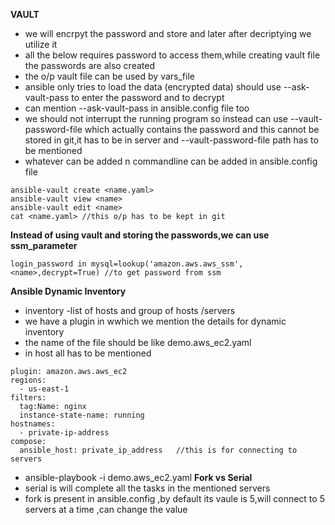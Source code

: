 **VAULT**
- we will encrpyt the password and store and later after decriptying we utilize it
- all the below requires password to access them,while creating vault file the passwords are also created
- the o/p vault file can be used by vars_file
- ansible only tries to load the data (encrypted data) should use --ask-vault-pass to enter the password and to decrypt
- can mention --ask-vault-pass in ansible.config file too
- we should not interrupt the running program so instead can use --vault-password-file which actually contains the password and this cannot be stored in git,it has to be in server and --vault-password-file path has to be mentioned
- whatever can be added n commandline can be added in ansible.config file

```
ansible-vault create <name.yaml>
ansible-vault view <name>
ansible-vault edit <name>
cat <name.yaml> //this o/p has to be kept in git
```

**Instead of using vault and storing the passwords,we can use ssm_parameter**
```
login_password in mysql=lookup('amazon.aws.aws_ssm',<name>,decrypt=True) //to get password from ssm
```

**Ansible Dynamic Inventory**
- inventory -list of hosts and group of hosts /servers
- we have a plugin in wwhich we mention the details for dynamic inventory
- the name of the file should be like demo.aws_ec2.yaml
- in host all has to be mentioned
```
plugin: amazon.aws.aws_ec2
regions:
  - us-east-1
filters:
  tag:Name: nginx
  instance-state-name: running
hostnames:
  - private-ip-address
compose:
  ansible_host: private_ip_address   //this is for connecting to servers
```

- ansible-playbook -i demo.aws_ec2.yaml
**Fork vs Serial**
- serial is will complete all the tasks in the mentioned servers
- fork is present in ansible.config ,by default its vaule is 5,will connect to 5 servers at a time ,can change the value
